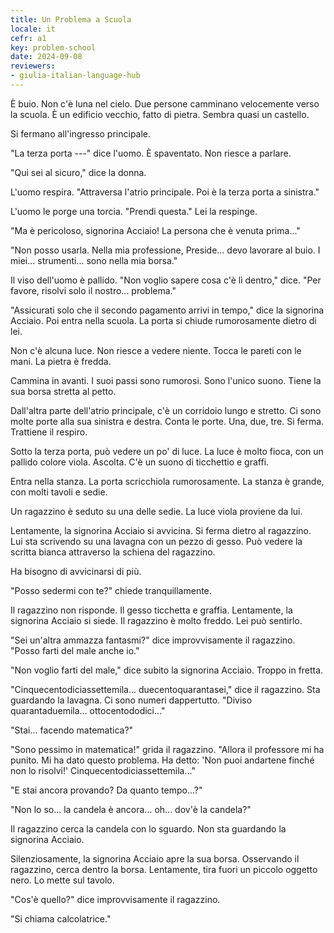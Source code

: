 ```yaml
---
title: Un Problema a Scuola
locale: it
cefr: a1
key: problem-school
date: 2024-09-08
reviewers:
- giulia-italian-language-hub
---
```


È buio. Non c'è luna nel cielo. Due persone camminano velocemente verso la scuola. È un edificio vecchio, fatto di pietra. Sembra quasi un castello.

Si fermano all'ingresso principale.

"La terza porta ---" dice l'uomo. È spaventato. Non riesce a parlare.

"Qui sei al sicuro," dice la donna.

L'uomo respira. "Attraversa l'atrio principale. Poi è la terza porta a sinistra."

L'uomo le porge una torcia. "Prendi questa." Lei la respinge.

"Ma è pericoloso, signorina Acciaio! La persona che è venuta prima..."

"Non posso usarla. Nella mia professione, Preside... devo lavorare al buio. I miei... strumenti... sono nella mia borsa."

Il viso dell'uomo è pallido. "Non voglio sapere cosa c'è lì dentro," dice. "Per favore, risolvi solo il nostro... problema."

"Assicurati solo che il secondo pagamento arrivi in tempo," dice la signorina Acciaio. Poi entra nella scuola. La porta si chiude rumorosamente dietro di lei.

Non c'è alcuna luce. Non riesce a vedere niente. Tocca le pareti con le mani. La pietra è fredda.

Cammina in avanti. I suoi passi sono rumorosi. Sono l'unico suono. Tiene la sua borsa stretta al petto.

Dall'altra parte dell'atrio principale, c'è un corridoio lungo e stretto. Ci sono molte porte alla sua sinistra e destra. Conta le porte. Una, due, tre. Si ferma. Trattiene il respiro.

Sotto la terza porta, può vedere un po' di luce. La luce è molto fioca, con un pallido colore viola. Ascolta. C'è un suono di ticchettio e graffi.

Entra nella stanza. La porta scricchiola rumorosamente. La stanza è grande, con molti tavoli e sedie.

Un ragazzino è seduto su una delle sedie. La luce viola proviene da lui.

Lentamente, la signorina Acciaio si avvicina. Si ferma dietro al ragazzino. Lui sta scrivendo su una lavagna con un pezzo di gesso. Può vedere la scritta bianca attraverso la schiena del ragazzino.

Ha bisogno di avvicinarsi di più.

"Posso sedermi con te?" chiede tranquillamente.

Il ragazzino non risponde. Il gesso ticchetta e graffia. Lentamente, la signorina Acciaio si siede. Il ragazzino è molto freddo. Lei può sentirlo.

"Sei un'altra ammazza fantasmi?" dice improvvisamente il ragazzino. "Posso farti del male anche io."

"Non voglio farti del male," dice subito la signorina Acciaio. Troppo in fretta.

"Cinquecentodiciassettemila... duecentoquarantasei," dice il ragazzino. Sta guardando la lavagna. Ci sono numeri dappertutto. "Diviso quarantaduemila... ottocentododici..."

"Stai... facendo matematica?"

"Sono pessimo in matematica!" grida il ragazzino. "Allora il professore mi ha punito. Mi ha dato questo problema. Ha detto: 'Non puoi andartene finché non lo risolvi!' Cinquecentodiciassettemila..."

"E stai ancora provando? Da quanto tempo...?"

"Non lo so... la candela è ancora... oh... dov'è la candela?"

Il ragazzino cerca la candela con lo sguardo. Non sta guardando la signorina Acciaio.

Silenziosamente, la signorina Acciaio apre la sua borsa. Osservando il ragazzino, cerca dentro la borsa. Lentamente, tira fuori un piccolo oggetto nero. Lo mette sul tavolo.

"Cos'è quello?" dice improvvisamente il ragazzino.

"Si chiama calcolatrice."